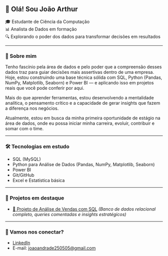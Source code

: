 ## 👋 Olá! Sou João Arthur

🎓 Estudante de Ciência da Computação  
📊 Analista de Dados em formação  
🔍 Explorando o poder dos dados para transformar decisões em resultados

---

### 🚀 Sobre mim

Tenho fascínio pela área de dados e pelo poder que a compreensão desses dados traz para guiar decisões mais assertivas dentro de uma empresa.  
Hoje, estou construindo uma base técnica sólida com SQL, Python (Pandas, NumPy, Matplotlib, Seaborn) e Power BI — e aplicando isso em projetos reais que você pode conferir por aqui.

Mais do que aprender ferramentas, estou desenvolvendo a mentalidade analítica, o pensamento crítico e a capacidade de gerar insights que fazem a diferença nos negócios.  

Atualmente, estou em busca da minha primeira oportunidade de estágio na área de dados, onde eu possa iniciar minha carreira, evoluir, contribuir e somar com o time.

---

### 🛠️ Tecnologias em estudo

- SQL (MySQL)
- Python para Análise de Dados (Pandas, NumPy, Matplotlib, Seaborn)
- Power BI
- Git/GitHub
- Excel e Estatística básica

---

### 📌 Projetos em destaque

- [🔗 Projeto de Análise de Vendas com SQL](https://github.com/JoaoArthur05/projeto-sql-analise-vendas) 
_(Banco de dados relacional completo, queries comentadas e insights estratégicos)_


---

### 🤝 Vamos nos conectar?

- [LinkedIn](https://www.linkedin.com/in/jo%C3%A3o-arthur-47ab38361/)
- E-mail: joaoandrade250505@gmail.com





<!--
**JoaoArthur05/JoaoArthur05** is a ✨ _special_ ✨ repository because its `README.md` (this file) appears on your GitHub profile.

Here are some ideas to get you started:

- 🔭 I’m currently working on ...
- 🌱 I’m currently learning ...
- 👯 I’m looking to collaborate on ...
- 🤔 I’m looking for help with ...
- 💬 Ask me about ...
- 📫 How to reach me: ...
- 😄 Pronouns: ...
- ⚡ Fun fact: ...
-->
